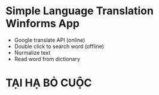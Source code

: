 ﻿# Simple Language Translation Winforms App
- Google translate API (online)
- Double click to search word (offline)
- Normalize text
- Read word from dictionary

# TẠI HẠ BỎ CUỘC
